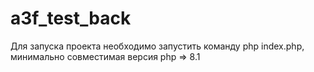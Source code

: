 # a3f_test_back

Для запуска проекта необходимо запустить команду php index.php,
минимально совместимая версия php => 8.1
